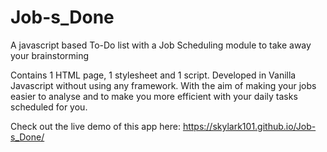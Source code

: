# Job-s_Done
A javascript based To-Do list with a Job Scheduling module to take away your brainstorming

Contains 1 HTML page, 1 stylesheet and 1 script.
Developed in Vanilla Javascript without using any framework.
With the aim of making your jobs easier to analyse and to make you more efficient with your daily tasks scheduled for you.

Check out the live demo of this app here:
https://skylark101.github.io/Job-s_Done/
